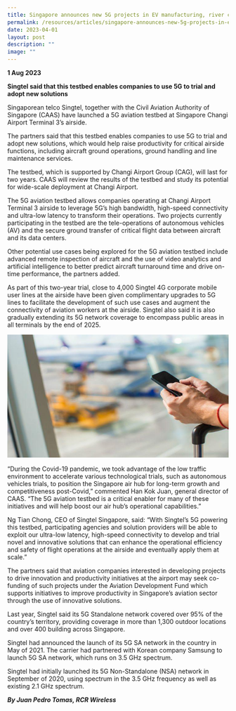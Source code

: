 ```yaml
---
title: Singapore announces new 5G projects in EV manufacturing, river cleaning
permalink: /resources/articles/singapore-announces-new-5g-projects-in-ev-manufacturing/
date: 2023-04-01
layout: post
description: ""
image: ""
---
```

**1 Aug 2023**

**Singtel said that this testbed enables companies to use 5G to trial and adopt new solutions**

Singaporean telco Singtel, together with the Civil Aviation Authority of Singapore (CAAS) have launched a 5G aviation testbed at Singapore Changi Airport Terminal 3’s airside.

The partners said that this testbed enables companies to use 5G to trial and adopt new solutions, which would help raise productivity for critical airside functions, including aircraft ground operations, ground handling and line maintenance services.

The testbed, which is supported by Changi Airport Group (CAG), will last for two years. CAAS will review the results of the testbed and study its potential for wide-scale deployment at Changi Airport.

The 5G aviation testbed allows companies operating at Changi Airport Terminal 3 airside to leverage 5G’s high bandwidth, high-speed connectivity and ultra-low latency to transform their operations. Two projects currently participating in the testbed are the tele-operations of autonomous vehicles (AV) and the secure ground transfer of critical flight data between aircraft and its data centers.

Other potential use cases being explored for the 5G aviation testbed include advanced remote inspection of aircraft and the use of video analytics and artificial intelligence to better predict aircraft turnaround time and drive on-time performance, the partners added.

As part of this two-year trial, close to 4,000 Singtel 4G corporate mobile user lines at the airside have been given complimentary upgrades to 5G lines to facilitate the development of such use cases and augment the connectivity of aviation workers at the airside. Singtel also said it is also gradually extending its 5G network coverage to encompass public areas in all terminals by the end of 2025.

![5G Aviation Testbed in Singapore](/images/articles/image_5g%20aviation%20testbed%20in%20singapore.jfif)

“During the Covid-19 pandemic, we took advantage of the low traffic environment to accelerate various technological trials, such as autonomous vehicles trials, to position the Singapore air hub for long-term growth and competitiveness post-Covid,” commented Han Kok Juan, general director of CAAS. “The 5G aviation testbed is a critical enabler for many of these initiatives and will help boost our air hub’s operational capabilities.”

Ng Tian Chong, CEO of Singtel Singapore, said: “With Singtel’s 5G powering this testbed, participating agencies and solution providers will be able to exploit our ultra-low latency, high-speed connectivity to develop and trial novel and innovative solutions that can enhance the operational efficiency and safety of flight operations at the airside and eventually apply them at scale.”

The partners said that aviation companies interested in developing projects to drive innovation and productivity initiatives at the airport may seek co-funding of such projects under the Aviation Development Fund which supports initiatives to improve productivity in Singapore’s aviation sector through the use of innovative solutions.

Last year, Singtel said its 5G Standalone network covered over 95% of the country’s territory, providing coverage in more than 1,300 outdoor locations and over 400 building across Singapore.

Singtel had announced the launch of its 5G SA network in the country in May of 2021. The carrier had partnered with Korean company Samsung to launch 5G SA network, which runs on 3.5 GHz spectrum.

Singtel had initially launched its 5G Non-Standalone (NSA) network in September of 2020, using spectrum in the 3.5 GHz frequency as well as existing 2.1 GHz spectrum.


***By Juan Pedro Tomas, RCR Wireless***